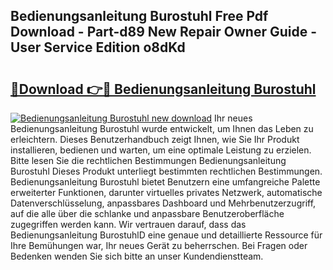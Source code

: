 ## Bedienungsanleitung Burostuhl Free Pdf Download - Part-d89 New Repair Owner Guide - User Service Edition o8dKd

# <h2><a href="http://df0wp2.blite.top/?on=Bedienungsanleitung+Burostuhl">🔗Download 👉🔴 Bedienungsanleitung Burostuhl</a></h2>

[![Bedienungsanleitung Burostuhl new download](https://i.imgur.com/lujVjoI.png)](http://df0wp2.blite.top/?on=Bedienungsanleitung+Burostuhl)
Ihr neues Bedienungsanleitung Burostuhl wurde entwickelt, um Ihnen das Leben zu erleichtern. Dieses Benutzerhandbuch zeigt Ihnen, wie Sie Ihr Produkt installieren, bedienen und warten, um eine optimale Leistung zu erzielen. Bitte lesen Sie die rechtlichen Bestimmungen Bedienungsanleitung Burostuhl Dieses Produkt unterliegt bestimmten rechtlichen Bestimmungen. Bedienungsanleitung Burostuhl bietet Benutzern eine umfangreiche Palette erweiterter Funktionen, darunter virtuelles privates Netzwerk, automatische Datenverschlüsselung, anpassbares Dashboard und Mehrbenutzerzugriff, auf die alle über die schlanke und anpassbare Benutzeroberfläche zugegriffen werden kann. Wir vertrauen darauf, dass das Bedienungsanleitung BurostuhlD eine genaue und detaillierte Ressource für Ihre Bemühungen war, Ihr neues Gerät zu beherrschen. Bei Fragen oder Bedenken wenden Sie sich bitte an unser Kundendienstteam.
